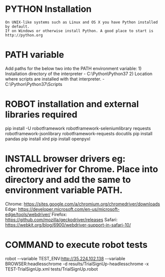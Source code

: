# PYTHON Installation

    On UNIX-like systems such as Linux and OS X you have Python installed by default.
    If on Windows or otherwise install Python. A good place to start is http://python.org

# PATH variable

Add paths for the below two into the PATH environment variable: 1) Installation directory of the interpreter - C:\Python\Python37 2) Location where scripts are installed with that interpreter. - C:\Python\Python37\Scripts

# ROBOT installation and external libraries required

pip install -U robotframework robotframework-seleniumlibrary requests robotframework-jsonlibrary robotframework-requests docutils
pip install pandas
pip install xlrd
pip install openpyxl

# INSTALL browser drivers eg: chromedriver for Chrome. Place into directory and add the same to environment variable PATH.

Chrome: https://sites.google.com/a/chromium.org/chromedriver/downloads
Edge: https://developer.microsoft.com/en-us/microsoft-edge/tools/webdriver/
Firefox: https://github.com/mozilla/geckodriver/releases
Safari: https://webkit.org/blog/6900/webdriver-support-in-safari-10/

# COMMAND to execute robot tests

robot --variable TEST_ENV:http://35.224.102.138 --variable BROWSER:headlesschrome -d results/TrialSignUp-headlesschrome -x TEST-TrialSignUp.xml tests/TrialSignUp.robot
